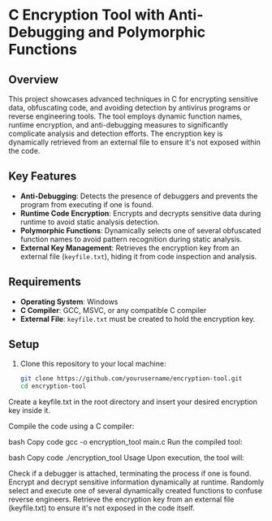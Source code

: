 # C Encryption Tool with Anti-Debugging and Polymorphic Functions

## Overview

This project showcases advanced techniques in C for encrypting sensitive data, obfuscating code, and avoiding detection by antivirus programs or reverse engineering tools. The tool employs dynamic function names, runtime encryption, and anti-debugging measures to significantly complicate analysis and detection efforts. The encryption key is dynamically retrieved from an external file to ensure it's not exposed within the code.

## Key Features

- **Anti-Debugging**: Detects the presence of debuggers and prevents the program from executing if one is found.
- **Runtime Code Encryption**: Encrypts and decrypts sensitive data during runtime to avoid static analysis detection.
- **Polymorphic Functions**: Dynamically selects one of several obfuscated function names to avoid pattern recognition during static analysis.
- **External Key Management**: Retrieves the encryption key from an external file (`keyfile.txt`), hiding it from code inspection and analysis.

## Requirements

- **Operating System**: Windows
- **C Compiler**: GCC, MSVC, or any compatible C compiler
- **External File**: `keyfile.txt` must be created to hold the encryption key.

## Setup

1. Clone this repository to your local machine:

   ```bash
   git clone https://github.com/yourusername/encryption-tool.git
   cd encryption-tool
Create a keyfile.txt in the root directory and insert your desired encryption key inside it.

Compile the code using a C compiler:

bash
Copy code
gcc -o encryption_tool main.c
Run the compiled tool:

bash
Copy code
./encryption_tool
Usage
Upon execution, the tool will:

Check if a debugger is attached, terminating the process if one is found.
Encrypt and decrypt sensitive information dynamically at runtime.
Randomly select and execute one of several dynamically created functions to confuse reverse engineers.
Retrieve the encryption key from an external file (keyfile.txt) to ensure it's not exposed in the code itself.
